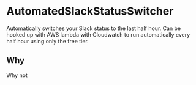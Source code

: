 # AutomatedSlackStatusSwitcher
Automatically switches your Slack status to the last half hour.
Can be hooked up with AWS lambda with Cloudwatch to run automatically every half hour using only the free tier.

## Why

Why not
